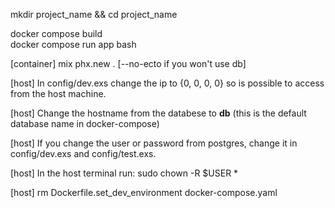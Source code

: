 mkdir project_name && cd project_name 

docker compose build \
docker compose run app bash

[container]
mix phx.new . [--no-ecto if you won't use db]

[host]
In config/dev.exs change the ip to {0, 0, 0, 0} so is possible to access from the host machine.

[host]
Change the hostname from the databese to **db** (this is the default database name in docker-compose)

[host]
If you change the user or password from postgres, change it in config/dev.exs and config/test.exs.

[host]
In the host terminal run: sudo chown -R $USER *

[host]
rm Dockerfile.set_dev_environment docker-compose.yaml
